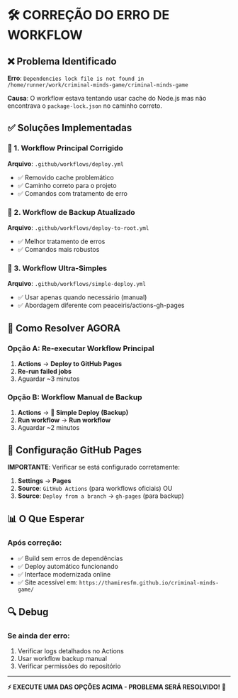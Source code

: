 # 🛠️ CORREÇÃO DO ERRO DE WORKFLOW

## ❌ Problema Identificado
**Erro**: `Dependencies lock file is not found in /home/runner/work/criminal-minds-game/criminal-minds-game`

**Causa**: O workflow estava tentando usar cache do Node.js mas não encontrava o `package-lock.json` no caminho correto.

## ✅ Soluções Implementadas

### 🔧 1. Workflow Principal Corrigido
**Arquivo**: `.github/workflows/deploy.yml`
- ✅ Removido cache problemático
- ✅ Caminho correto para o projeto
- ✅ Comandos com tratamento de erro

### 🔧 2. Workflow de Backup Atualizado  
**Arquivo**: `.github/workflows/deploy-to-root.yml`
- ✅ Melhor tratamento de erros
- ✅ Comandos mais robustos

### 🔧 3. Workflow Ultra-Simples
**Arquivo**: `.github/workflows/simple-deploy.yml`
- ✅ Usar apenas quando necessário (manual)
- ✅ Abordagem diferente com peaceiris/actions-gh-pages

## 🚀 Como Resolver AGORA

### Opção A: Re-executar Workflow Principal
1. **Actions** → **Deploy to GitHub Pages**
2. **Re-run failed jobs** 
3. Aguardar ~3 minutos

### Opção B: Workflow Manual de Backup
1. **Actions** → **🚀 Simple Deploy (Backup)**
2. **Run workflow** → **Run workflow**
3. Aguardar ~2 minutos

## 🎯 Configuração GitHub Pages

**IMPORTANTE**: Verificar se está configurado corretamente:
1. **Settings** → **Pages**
2. **Source**: `GitHub Actions` (para workflows oficiais)
   OU
3. **Source**: `Deploy from a branch` → `gh-pages` (para backup)

## 📊 O Que Esperar

### Após correção:
- ✅ Build sem erros de dependências
- ✅ Deploy automático funcionando
- ✅ Interface modernizada online
- ✅ Site acessível em: `https://thamiresfm.github.io/criminal-minds-game/`

## 🔍 Debug

### Se ainda der erro:
1. Verificar logs detalhados no Actions
2. Usar workflow backup manual
3. Verificar permissões do repositório

---
**⚡ EXECUTE UMA DAS OPÇÕES ACIMA - PROBLEMA SERÁ RESOLVIDO!** 🚀 